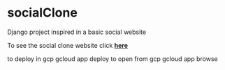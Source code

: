 # socialClone
Django project inspired in a basic social website

To see the social clone website click <a href="https://burnished-edge-255901.appspot.com/" target="_blank"><strong>here</strong></a>

to deploy in gcp gcloud app deploy
to open from gcp gcloud app browse
